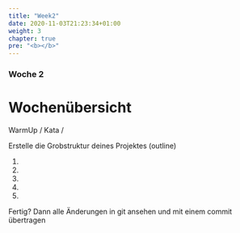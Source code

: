 ```yaml
---
title: "Week2"
date: 2020-11-03T21:23:34+01:00
weight: 3
chapter: true
pre: "<b></b>"
---
```


### Woche 2

# Wochenübersicht

WarmUp / Kata / 

Erstelle die Grobstruktur deines Projektes (outline)

1.
2.
3.
4.
5.

Fertig? Dann alle Änderungen in git ansehen und mit einem commit übertragen